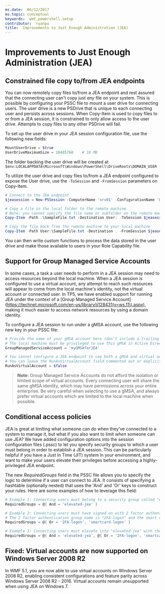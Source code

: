 ```yaml
---
ms.date:  06/12/2017
ms.topic: conceptual
keywords:  wmf,powershell,setup
contributor:  ryanpu
title:  Improvements to Just Enough Administration (JEA)
---
```


# Improvements to Just Enough Administration (JEA)

## Constrained file copy to/from JEA endpoints

You can now remotely copy files to/from a JEA endpoint and rest assured that the connecting user can't copy just *any* file on your system.
This is possible by configuring your PSSC file to mount a user drive for connecting users.
The user drive is a new PSDrive that is unique to each connecting user and persists across sessions.
When Copy-Item is used to copy files to or from a JEA session, it is constrained to only allow access to the user drive.
Attempts to copy files to any other PSDrive will fail.

To set up the user drive in your JEA session configuration file, use the following new fields:

```powershell
MountUserDrive = $true
UserDriveMaximumSize = 10485760    # 10 MB
```

The folder backing the user drive will be created at `$env:LOCALAPPDATA\Microsoft\Windows\PowerShell\DriveRoots\DOMAIN_USER`

To utilize the user drive and copy files to/from a JEA endpoint configured to expose the User drive, use the `-ToSession` and `-FromSession` parameters on Copy-Item.

```powershell
# Connect to the JEA endpoint
$jeasession = New-PSSession -ComputerName 'srv01' -ConfigurationName 'UserDemo'

# Copy a file in the local folder to the remote machine.
# Note: you cannot specify the file name or subfolder on the remote machine. You must exactly type "User:"
Copy-Item -Path .\SampleFile.txt -Destination User: -ToSession $jeasession

# Copy the file back from the remote machine to your local machine
Copy-Item -Path User:\SampleFile.txt -Destination . -FromSession $jeasession
```

You can then write custom functions to process the data stored in the user drive and make those available to users in your Role Capability file.

## Support for Group Managed Service Accounts

In some cases, a task a user needs to perform in a JEA session may need to access resources beyond the local machine.
When a JEA session is configured to use a virtual account, any attempt to reach such resources will appear to come from the local machine's identity, not the virtual account or connected user.
In TP5, we have enabled support for running JEA under the context of a [Group Managed Service Account](https://technet.microsoft.com/en-us/library/jj128431(v=ws.11\).aspx), making it much easier to access network resources by using a domain identity.

To configure a JEA session to run under a gMSA account, use the following new key in your PSSC file:

```powershell
# Provide the name of your gMSA account here (don't include a trailing $)
# The local machine must be privileged to use this gMSA in Active Directory
GroupManagedServiceAccount = 'myGMSAforJEA'

# You cannot configure a JEA endpoint to use both a gMSA and virtual account
# You can leave the RunAsVirtualAccount field commented out or explicitly set it to false
RunAsVirtualAccount = $false
```

> **Note:** Group Managed Service Accounts do not afford the isolation or limited scope of virtual accounts.
> Every connecting user will share the same gMSA identity, which may have permissions across your entire enterprise.
> Be very careful when selecting to use a gMSA, and always prefer virtual accounts which are limited to the local machine when possible.

## Conditional access policies

JEA is great at limiting what someone can do when they've connected to a system to manage it, but what if you also want to limit *when* someone can use JEA?
We have added configuration options into the session configuration files (.pssc) to let you specify security groups to which a user must belong in order to establish a JEA session.
This can be particularly helpful if you have a Just In Time (JIT) system in your environment, and want to make your users elevate their privileges before accessing a highly-privileged JEA endpoint.

The new *RequiredGroups* field in the PSSC file allows you to specify the logic to determine if a user can connect to JEA.
It consists of specifying a hashtable (optionally nested) that uses the 'And' and 'Or' keys to construct your rules.
Here are some examples of how to leverage this field:

```powershell
# Example 1: Connecting users must belong to a security group called "elevated-jea"
RequiredGroups = @{ And = 'elevated-jea' }

# Example 2: Connecting users must have signed on with 2 factor authentication or a smart card
# The 2 factor authentication group name is "2FA-logon" and the smart card group name is "smartcard-logon"
RequiredGroups = @{ Or = '2FA-logon', 'smartcard-logon' }

# Example 3: Connecting users must elevate into "elevated-jea" with their JIT system and have logged on with 2FA or a smart card
RequiredGroups = @{ And = 'elevated-jea', @{ Or = '2FA-logon', 'smartcard-logon' }}
```

## Fixed: Virtual accounts are now supported on Windows Server 2008 R2
In WMF 5.1, you are now able to use virtual accounts on Windows Server 2008 R2, enabling consistent configurations and feature parity across Windows Server 2008 R2 - 2016.
Virtual accounts remain unsupported when using JEA on Windows 7.
